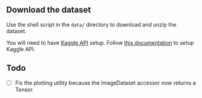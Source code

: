 
## Download the dataset
Use the shell script in the `data/` directory to download and unzip the dataset.

You will need to have [Kaggle API](https://github.com/Kaggle/kaggle-api#api-credentials) setup. Follow [this documentation](https://www.kaggle.com/docs/api#getting-started-installation-&-authentication) to setup Kaggle API.


## Todo
- [ ] Fix the plotting utility because the ImageDataset accessor now returns a Tensor.